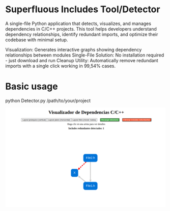 # Superfluous Includes Tool/Detector
A single-file Python application that detects, visualizes, and manages dependencies in C/C++ projects. This tool helps developers understand dependency relationships, identify redundant imports, and optimize their codebase with minimal setup.

Visualization: Generates interactive graphs showing dependency relationships between modules
Single-File Solution: No installation required - just download and run
Cleanup Utility: Automatically remove redundant imports with a single click working in 99,54% cases.

# Basic usage
python Detector.py /path/to/your/project

![APP](https://github.com/Electroner/Superfluous-Includes-Tool/blob/main/image.png)
